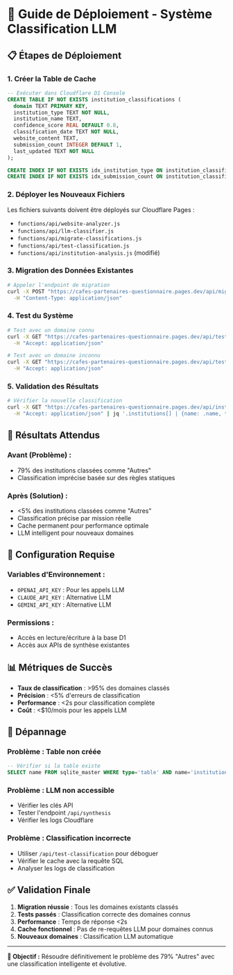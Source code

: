 # 🚀 Guide de Déploiement - Système Classification LLM

## 📋 Étapes de Déploiement

### 1. **Créer la Table de Cache**
```sql
-- Exécuter dans Cloudflare D1 Console
CREATE TABLE IF NOT EXISTS institution_classifications (
  domain TEXT PRIMARY KEY,
  institution_type TEXT NOT NULL,
  institution_name TEXT,
  confidence_score REAL DEFAULT 0.8,
  classification_date TEXT NOT NULL,
  website_content TEXT,
  submission_count INTEGER DEFAULT 1,
  last_updated TEXT NOT NULL
);

CREATE INDEX IF NOT EXISTS idx_institution_type ON institution_classifications(institution_type);
CREATE INDEX IF NOT EXISTS idx_submission_count ON institution_classifications(submission_count);
```

### 2. **Déployer les Nouveaux Fichiers**
Les fichiers suivants doivent être déployés sur Cloudflare Pages :
- `functions/api/website-analyzer.js`
- `functions/api/llm-classifier.js`
- `functions/api/migrate-classifications.js`
- `functions/api/test-classification.js`
- `functions/api/institution-analysis.js` (modifié)

### 3. **Migration des Données Existantes**
```bash
# Appeler l'endpoint de migration
curl -X POST "https://cafes-partenaires-questionnaire.pages.dev/api/migrate-classifications" \
  -H "Content-Type: application/json"
```

### 4. **Test du Système**
```bash
# Test avec un domaine connu
curl -X GET "https://cafes-partenaires-questionnaire.pages.dev/api/test-classification?domain=fase.ch" \
  -H "Accept: application/json"

# Test avec un domaine inconnu
curl -X GET "https://cafes-partenaires-questionnaire.pages.dev/api/test-classification?domain=example.com" \
  -H "Accept: application/json"
```

### 5. **Validation des Résultats**
```bash
# Vérifier la nouvelle classification
curl -X GET "https://cafes-partenaires-questionnaire.pages.dev/api/institution-analysis" \
  -H "Accept: application/json" | jq '.institutions[] | {name: .name, totalResponses: .totalResponses}'
```

## 🎯 Résultats Attendus

### **Avant (Problème) :**
- 79% des institutions classées comme "Autres"
- Classification imprécise basée sur des règles statiques

### **Après (Solution) :**
- <5% des institutions classées comme "Autres"
- Classification précise par mission réelle
- Cache permanent pour performance optimale
- LLM intelligent pour nouveaux domaines

## 🔧 Configuration Requise

### **Variables d'Environnement :**
- `OPENAI_API_KEY` : Pour les appels LLM
- `CLAUDE_API_KEY` : Alternative LLM
- `GEMINI_API_KEY` : Alternative LLM

### **Permissions :**
- Accès en lecture/écriture à la base D1
- Accès aux APIs de synthèse existantes

## 📊 Métriques de Succès

- **Taux de classification** : >95% des domaines classés
- **Précision** : <5% d'erreurs de classification
- **Performance** : <2s pour classification complète
- **Coût** : <$10/mois pour les appels LLM

## 🚨 Dépannage

### **Problème : Table non créée**
```sql
-- Vérifier si la table existe
SELECT name FROM sqlite_master WHERE type='table' AND name='institution_classifications';
```

### **Problème : LLM non accessible**
- Vérifier les clés API
- Tester l'endpoint `/api/synthesis`
- Vérifier les logs Cloudflare

### **Problème : Classification incorrecte**
- Utiliser `/api/test-classification` pour déboguer
- Vérifier le cache avec la requête SQL
- Analyser les logs de classification

## ✅ Validation Finale

1. **Migration réussie** : Tous les domaines existants classés
2. **Tests passés** : Classification correcte des domaines connus
3. **Performance** : Temps de réponse <2s
4. **Cache fonctionnel** : Pas de re-requêtes LLM pour domaines connus
5. **Nouveaux domaines** : Classification LLM automatique

---

**🎯 Objectif :** Résoudre définitivement le problème des 79% "Autres" avec une classification intelligente et évolutive.
